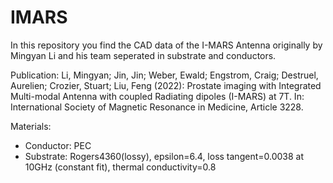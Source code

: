# IMARS

In this repository you find the CAD data of the I-MARS Antenna originally by Mingyan Li and his team seperated in substrate and conductors.

Publication: Li, Mingyan; Jin, Jin; Weber, Ewald; Engstrom, Craig; Destruel, Aurelien; Crozier, Stuart; Liu, Feng (2022): Prostate imaging with Integrated Multi-modal Antenna with coupled Radiating dipoles (I-MARS) at 7T. In: International Society of Magnetic Resonance in Medicine, Article 3228.

Materials: 

- Conductor: PEC
- Substrate: Rogers4360(lossy), epsilon=6.4, loss tangent=0.0038 at 10GHz (constant fit), thermal conductivity=0.8

